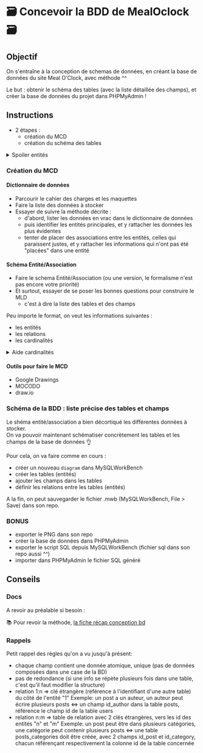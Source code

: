 # :card_file_box: Concevoir la BDD de MealOclock :card_file_box:

## Objectif

On s'entraîne à la conception de schemas de données, en créant la base de données du site Meal O'Clock, avec méthode ^^

Le but : obtenir le schéma des tables (avec la liste détaillée des champs), et créer la base de données du projet dans PHPMyAdmin !


## Instructions

- 2 étapes :
  - création du MCD
  - création du schéma des tables

<details><summary>Spoiler entités</summary>

- Community
- Event
- User
- Role

Maintenant, à toi de trouver les relations entre ces entités :wink:

</details>

### Création du MCD

#### Dictionnaire de données

- Parcourir le cahier des charges et les maquettes
- Faire la liste des données à stocker
- Essayer de suivre la méthode décrite :
  - d'abord, lister les données en vrac dans le dictionnaire de données
  - puis identifier les entités principales, et y rattacher les données les plus évidentes
  - tenter de placer des associations entre les entités, celles qui paraissent justes, et y rattacher les informations qui n'ont pas été "placées" dans une entité

#### Schéma Entité/Association

- Faire le schema Entité/Association (ou une version, le formalisme n'est pas encore votre priorité)
- Et surtout, essayer de se poser les bonnes questions pour construire le MLD
  - c'est à dire la liste des tables et des champs

Peu importe le format, on veut les informations suivantes :
- les entités
- les relations
- les cardinalités

<details><summary>Aide cardinalités</summary>

Pour chaque relation entre 2 entités, on doit définir une cardinalités de chaque "côté" de la relation.

Pour cela, on doit se poser la même question, dans un sens, puis dans l'autre :

- pour 1 entité#1, combien d'entité#2 ? => entre "tant" et "tant" => cardinalité côté entité#1
- (autre sens) pour 1 entité#2, combien d'entité#1 ? => entre "tant" et "tant" => cardinalité côté entité#2

</details>

#### Outils pour faire le MCD

- Google Drawings
- MOCODO
- draw.io

### Schéma de la BDD : liste précise des tables et champs

Le shéma entité/association a bien décortiqué les différentes données à stocker.  
On va pouvoir maintenant schématiser concrètement les tables et les champs de la base de données :ok_hand:

Pour cela, on va faire comme en cours :
- créer un nouveau `diagram` dans MySQLWorkBench
- créer les tables (entités)
- ajouter les champs dans les tables
- définir les relations entre les tables (entités)

A la fin, on peut sauvegarder le fichier .mwb (MySQLWorkBench, File > Save) dans son repo.

### BONUS

- exporter le PNG dans son repo
- créer la base de données dans PHPMyAdmin
- exporter le script SQL depuis MySQLWorkBench (fichier sql dans son repo aussi ^^)
- importer dans PHPMyAdmin le fichier SQL généré

## Conseils

### Docs

A revoir au préalable si besoin :

📚 Pour revoir la méthode, [la fiche récap conception bd](https://github.com/O-clock-Alumnis/fiches-recap/blob/master/gestion-projet/conception-bd.md)

### Rappels

Petit rappel des règles qu'on a vu jusqu'à présent:

- chaque champ contient une donnée atomique, unique (pas de données composées dans une case de la BD)
- pas de redondance (si une info se répète plusieurs fois dans une table, c'est qu'il faut modifier la structure)
- relation 1:n => clé étrangère (référence à l'identifiant d'une autre table) du côté de l'entité "1"
  Exemple: un post a un auteur, un auteur peut écrire plusieurs posts <=> un champ id_author dans la table posts, référence le champ id de la table users
- relation n:m => table de relation avec 2 clés étrangères, vers les id des entités "n" et "m"
  Exemple: un post peut être dans plusieurs catégories, une catégorie peut contenir plusieurs posts <=> une table posts_categories doit être créée, avec 2 champs id_post et id_category, chacun référençant respectivement la colonne id de la table concernée
